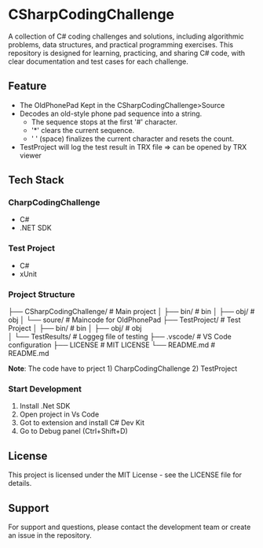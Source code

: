 # CSharpCodingChallenge
A collection of C# coding challenges and solutions, including algorithmic problems, data structures, and practical programming exercises. This repository is designed for learning, practicing, and sharing C# code, with clear documentation and test cases for each challenge.

## Feature
- The OldPhonePad Kept in the CSharpCodingChallenge>Source
- Decodes an old-style phone pad sequence into a string.
  - The sequence stops at the first '#' character.
  - '*' clears the current sequence.
  - ' ' (space) finalizes the current character and resets the count.
- TestProject will log the test result in TRX file => can be opened by TRX viewer 

## Tech Stack 
### CharpCodingChallenge 
- C#  
- .NET SDK 
### Test Project 
- C# 
- xUnit

### Project Structure
├── CSharpCodingChallenge/  # Main project 
│   ├── bin/                # bin
│   ├── obj/                # obj
│   └── soure/              # Maincode for OldPhonePad
├── TestProject/            # Test Project 
│   ├── bin/                # bin 
│   ├── obj/                # obj  
│   └── TestResults/        # Loggeg file of testing
├── .vscode/                # VS Code configuration
├── LICENSE                 # MIT LICENSE
└── README.md               # README.md 

**Note**: The code have to prject 1) CharpCodingChallenge 2) TestProject  

### Start Development 
1. Install .Net SDK 
2. Open project in Vs Code 
3. Got to extension and install C# Dev Kit 
4. Go to Debug panel (Ctrl+Shift+D)  

## License
This project is licensed under the MIT License - see the LICENSE file for details.

## Support
For support and questions, please contact the development team or create an issue in the repository. 